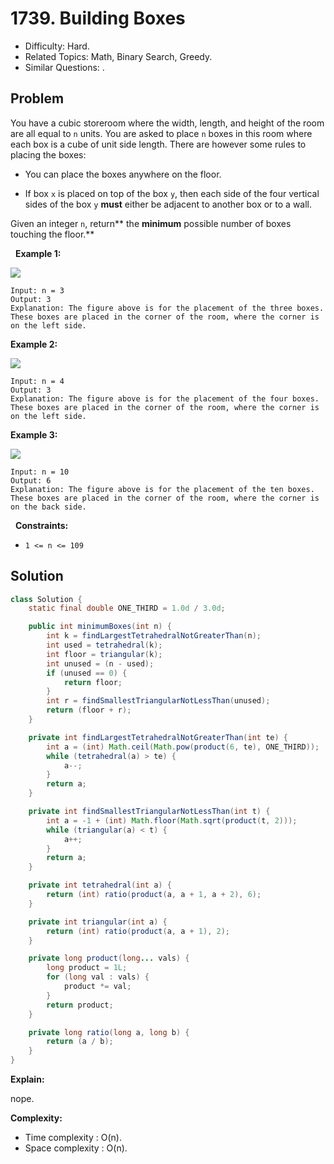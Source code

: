 # 1739. Building Boxes

- Difficulty: Hard.
- Related Topics: Math, Binary Search, Greedy.
- Similar Questions: .

## Problem

You have a cubic storeroom where the width, length, and height of the room are all equal to ```n``` units. You are asked to place ```n``` boxes in this room where each box is a cube of unit side length. There are however some rules to placing the boxes:


	
- You can place the boxes anywhere on the floor.
	
- If box ```x``` is placed on top of the box ```y```, then each side of the four vertical sides of the box ```y``` **must** either be adjacent to another box or to a wall.


Given an integer ```n```, return** the **minimum** possible number of boxes touching the floor.**

 
**Example 1:**


![](https://assets.leetcode.com/uploads/2021/01/04/3-boxes.png)


```
Input: n = 3
Output: 3
Explanation: The figure above is for the placement of the three boxes.
These boxes are placed in the corner of the room, where the corner is on the left side.
```

**Example 2:**


![](https://assets.leetcode.com/uploads/2021/01/04/4-boxes.png)


```
Input: n = 4
Output: 3
Explanation: The figure above is for the placement of the four boxes.
These boxes are placed in the corner of the room, where the corner is on the left side.
```

**Example 3:**


![](https://assets.leetcode.com/uploads/2021/01/04/10-boxes.png)


```
Input: n = 10
Output: 6
Explanation: The figure above is for the placement of the ten boxes.
These boxes are placed in the corner of the room, where the corner is on the back side.
```

 
**Constraints:**


	
- ```1 <= n <= 109```



## Solution

```java
class Solution {
    static final double ONE_THIRD = 1.0d / 3.0d;

    public int minimumBoxes(int n) {
        int k = findLargestTetrahedralNotGreaterThan(n);
        int used = tetrahedral(k);
        int floor = triangular(k);
        int unused = (n - used);
        if (unused == 0) {
            return floor;
        }
        int r = findSmallestTriangularNotLessThan(unused);
        return (floor + r);
    }

    private int findLargestTetrahedralNotGreaterThan(int te) {
        int a = (int) Math.ceil(Math.pow(product(6, te), ONE_THIRD));
        while (tetrahedral(a) > te) {
            a--;
        }
        return a;
    }

    private int findSmallestTriangularNotLessThan(int t) {
        int a = -1 + (int) Math.floor(Math.sqrt(product(t, 2)));
        while (triangular(a) < t) {
            a++;
        }
        return a;
    }

    private int tetrahedral(int a) {
        return (int) ratio(product(a, a + 1, a + 2), 6);
    }

    private int triangular(int a) {
        return (int) ratio(product(a, a + 1), 2);
    }

    private long product(long... vals) {
        long product = 1L;
        for (long val : vals) {
            product *= val;
        }
        return product;
    }

    private long ratio(long a, long b) {
        return (a / b);
    }
}
```

**Explain:**

nope.

**Complexity:**

* Time complexity : O(n).
* Space complexity : O(n).

